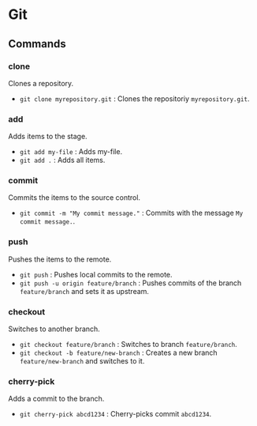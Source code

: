 # Git

## Commands

### clone

Clones a repository.

- `git clone myrepository.git` : Clones the repositoriy `myrepository.git`.

### add

Adds items to the stage.

- `git add my-file` : Adds my-file.
- `git add .` : Adds all items.

### commit

Commits the items to the source control.

- `git commit -m "My commit message."` : Commits with the message `My commit message.`.

### push

Pushes the items to the remote.

- `git push` : Pushes local commits to the remote.
- `git push -u origin feature/branch` : Pushes commits of the branch `feature/branch` and sets it as upstream.

### checkout

Switches to another branch.

- `git checkout feature/branch` : Switches to branch `feature/branch`.
- `git checkout -b feature/new-branch` : Creates a new branch `feature/new-branch` and switches to it.

### cherry-pick

Adds a commit to the branch.

- `git cherry-pick abcd1234` : Cherry-picks commit `abcd1234`.